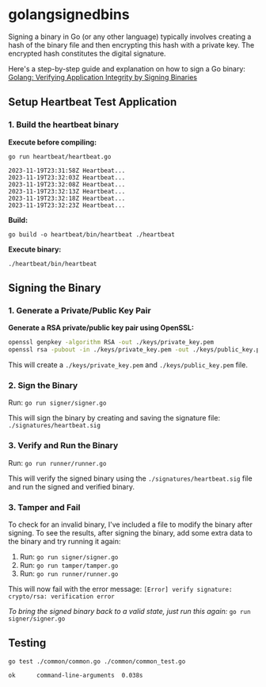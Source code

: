# golangsignedbins

Signing a binary in Go (or any other language) typically involves creating a hash of the binary file and then encrypting this hash with a private key. The encrypted hash constitutes the digital signature.

Here's a step-by-step guide and explanation on how to sign a Go binary: [Golang: Verifying Application Integrity by Signing Binaries](https://medium.com/@matt.wiater/golang-verifying-integrity-by-signing-binaries-9b4497d5d761)

## Setup Heartbeat Test Application

### 1. Build the heartbeat binary

**Execute before compiling:**

`go run heartbeat/heartbeat.go`

```
2023-11-19T23:31:58Z Heartbeat...
2023-11-19T23:32:03Z Heartbeat...
2023-11-19T23:32:08Z Heartbeat...
2023-11-19T23:32:13Z Heartbeat...
2023-11-19T23:32:18Z Heartbeat...
2023-11-19T23:32:23Z Heartbeat...
```

**Build:**

`go build -o heartbeat/bin/heartbeat ./heartbeat`

**Execute binary:**

`./heartbeat/bin/heartbeat`

## Signing the Binary

### 1. Generate a Private/Public Key Pair

**Generate a RSA private/public key pair using OpenSSL:**

```bash
openssl genpkey -algorithm RSA -out ./keys/private_key.pem
openssl rsa -pubout -in ./keys/private_key.pem -out ./keys/public_key.pem
```

This will create a `./keys/private_key.pem` and `./keys/public_key.pem` file.

### 2. Sign the Binary

Run: `go run signer/signer.go`

This will sign the binary by creating and saving the signature file: `./signatures/heartbeat.sig`

### 3. Verify and Run the Binary

Run: `go run runner/runner.go`

This will verify the signed binary using the `./signatures/heartbeat.sig` file and run the signed and verified binary.

### 3. Tamper and Fail

To check for an invalid binary, I've included a file to modify the binary after signing. To see the results, after signing the binary, add some extra data to the binary and try running it again:

1. Run: `go run signer/signer.go`
2. Run: `go run tamper/tamper.go`
3. Run: `go run runner/runner.go`

This will now fail with the error message: `[Error] verify signature: crypto/rsa: verification error`

_To bring the signed binary back to a valid state, just run this again:_ `go run signer/signer.go`

## Testing

`go test ./common/common.go ./common/common_test.go`

```
ok      command-line-arguments  0.038s
```
